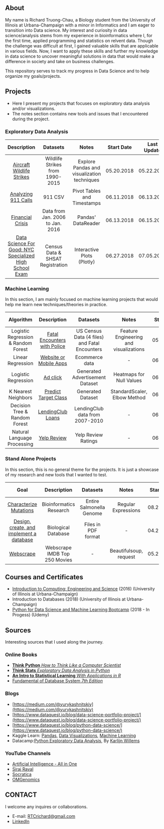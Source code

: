 
## About

My name is Richard Truong-Chau, a Biology student from the University of Illinois at Urbana-Champaign with a minor in Informatics and I am eager to transition into Data science. My interest and curiosity in data science/analysis stems from my experience in bioinformatics where I, for the first time, applied programming and statistics on relvent data. Though the challenge was difficult at first, I gained valuable skills that are applicable in various fields. Now, I want to apply these skills and further my knowledge in data science to uncover meaningful solutions in data that would make a difference in society and take on business challenges.

This repository serves to track my progress in Data Science and to help organize my goals/projects.

## Projects

- Here I present my projects that focuses on exploratory data analysis and/or visualizations. 
- The notes section contains new tools and issues that I encountered during the project.

### Exploratory Data Analysis

|Description   |Datasets   |Notes    |Start Date   |Last Update  |
|:---------:|:------------:|:---------:|:-------:|:-----------:|
|[Aircraft Wildlife Strikes](https://github.com/truongc2/Exploratory-Data-Analysis-Wildlife-Strike-) |Wildlife Strikes from 1990-2015| Explore Pandas and visualization techniques|05.20.2018|05.22.2018|
|[Analyzing 911 Calls](https://github.com/truongc2/911-Calls-EDA)|911 CSV|Pivot Tables and Timestamps|06.11.2018|06.13.2018|
|[Financial Crisis](https://github.com/truongc2/Financial-Crises-EDA) |Data from Jan. 2006 to Jan. 2016|Pandas' DataReader|06.13.2018|06.15.2018|
|[Data Science For Good: NYC Specialized High School Exam](https://github.com/truongc2/Data-For-Good-NYC-Specialized-High-School/upload)|Census Data & SHSAT Registration|Interactive Plots (Plotly)|06.27.2018|07.05.2018|

### Machine Learning

In this section, I am mainly focused on machine learning projects that would help me learn new techniques/theories in practice. 

|Algorithm  |Description   |Datasets   |Notes    |Start Date   |Last Update  |
|:---------:|:------------:|:---------:|:-------:|:-----------:|:-----------:|
|Logistic Regression & Random Forest|[Fatal Encounters with Police](https://github.com/truongc2/Police-Encounters)|US Census Data (4 files) and Fatal Encounters| Feature Engineering and visualizations|05.31.2018|06.27.2018| 
|Linear Regression|[Website or Mobile Apps](https://github.com/truongc2/Website-or-Mobile-Apps)|Ecommerce data|-|06.20.2018|06.20.2018|
|Logistic Regression|[Ad click](https://github.com/truongc2/-Ad-Click-)|Generated Advertisement Dataset|Heatmaps for Null Values|06.21.2018|06.22.2018|
|K Nearest Neighbors|[Predict Target Class](https://github.com/truongc2/KNN-Project)|Generated Dataset|StandardScaler, Elbow Method|06.22.2018|06.23.2018|
|Decision Tree & Random Forest|[LendingClub Loans](https://github.com/truongc2/LendingClub-Loans)|LendingClub data from 2007-2010|-|06.25.2018|06.27.2018|
|Natural Language Processing|[Yelp Review](https://github.com/truongc2/Yelp-Reviews)|Yelp Review Ratings|-|06.28.2018|07.05.2018|

### Stand Alone Projects

In this section, this is no general theme for the projects.  It is just a showcase of my research and new tools that I wanted to test.


|Goal |Description   |Datasets   |Notes    |Start Date   |Last Update  |
|:---------:|:------------:|:---------:|:-------:|:-----------:|:-----------:|
|[Characterize Mutations](https://github.com/truongc2/Genome-Curation)|Bioinformatics Research|Entire Salmonella Genome|Regular Expressions|08.23.2018|05.3.2018|
|[Design, create, and implement a database](https://github.com/truongc2/Genome-Database-Design-Creation-and-Testing)|Biological Database|Files in PDF format|-|04.20.2018|05.09.2018|
|[Webscrape](https://github.com/truongc2/Exploratory-Data-Analysis-Wildlife-Strike-)|Webscrape IMDB Top 250 Movies|-|Beautifulsoup, request|05.25.2018|06.02.2018|

## Courses and Certificates

- [Introduction to Computing: Engineering and Science](https://courses.illinois.edu/schedule/2018/fall/CS/101) (2016) (University of Illinois at Urbana-Champaign)
- Introduction to Databases (2018) (University of Illinois at Urbana-Champaign)
- [Python for Data Science and Machine Learning Bootcamp](https://www.udemy.com/python-for-data-science-and-machine-learning-bootcamp/learn/v4/) (2018 - In Progess) (Udemy)

## Sources

Interesting sources that I used along the journey.

### Online Books

- [**Think Python** *How to Think Like a Computer Scientist*](http://www.greenteapress.com/thinkpython/thinkpython.pdf)
- [**Think Stats** *Exploratory Data Analysis in Python*](http://greenteapress.com/thinkstats2/thinkstats2.pdf)
- [**An Intro to Statistical Learning** *With Applications in R*](http://www-bcf.usc.edu/~gareth/ISL/ISLR%20Sixth%20Printing.pdf)
- [Fundamental of Database System *7th Edition*](http://noahc.me/Fundamentals%20of%20Database%20Systems%20(7th%20edition).pdf)

### Blogs

- [https://medium.com/@yurykashnitskiy](https://medium.com/@yurykashnitskiy)
- [https://www.dataquest.io/blog/data-science-portfolio-project/](https://www.dataquest.io/blog/data-science-portfolio-project/)
- [https://www.dataquest.io/blog/python-data-science/](https://www.dataquest.io/blog/python-data-science/)
- Kaggle Learn: [Pandas](https://www.kaggle.com/learn/pandas), [Data Visualizations](https://www.kaggle.com/learn/data-visualisation), [Machine Learning](https://www.kaggle.com/learn/machine-learning)
- Datacamp:[Python Exploratory Data Analysis](https://www.datacamp.com/community/tutorials/exploratory-data-analysis-python), By [Karlijn Willems](https://www.datacamp.com/profile/karlijn)


### YouTube Channels

- [Artificial Intelligence - All in One](https://www.youtube.com/channel/UC5zx8Owijmv-bbhAK6Z9apg)
- [Siraj Raval](https://www.youtube.com/channel/UCWN3xxRkmTPmbKwht9FuE5A)
- [Socratica](https://www.youtube.com/channel/UCW6TXMZ5Pq6yL6_k5NZ2e0Q)
- [OMGenomics](https://www.youtube.com/channel/UCG4kmWK8UyzfenZ60xVBapw)

## CONTACT

I welcome any inquires or collaborations.

- E-mail: RTCrichard@gmail.com
- [LinkedIn](https://www.linkedin.com/in/richard-truong-chau-1024b7128/)




